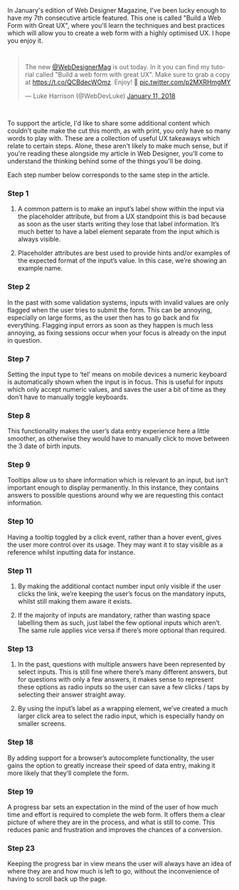 <!-- 
Web Designer Magazine - Build a Web Form with Great UX - Additional Content
Posted on 11th January 2018
-->

In January's edition of Web Designer Magazine, I've been lucky enough to have my 7th consecutive article featured. This one is called "Build a Web Form with Great UX", where you'll learn the techniques and best practices which will allow you to create a web form with a highly optimised UX. I hope you enjoy it.

<div style="display:flex;justify-content:center;margin-bottom:30px;">
<blockquote class="twitter-tweet" data-lang="en"><p lang="en" dir="ltr">The new <a href="https://twitter.com/WebDesignerMag?ref_src=twsrc%5Etfw">@WebDesignerMag</a> is out today. In it you can find my tutorial called &quot;Build a web form with great UX&quot;. Make sure to grab a copy at <a href="https://t.co/QCBdecWOmz">https://t.co/QCBdecWOmz</a>. Enjoy! 🧐 <a href="https://t.co/p2MXRHmgMY">pic.twitter.com/p2MXRHmgMY</a></p>&mdash; Luke Harrison (@WebDevLuke) <a href="https://twitter.com/WebDevLuke/status/951408857460461570?ref_src=twsrc%5Etfw">January 11, 2018</a></blockquote>
<script async src="https://platform.twitter.com/widgets.js" charset="utf-8"></script>
</div>


To support the article, I'd like to share some additional content which couldn't quite make the cut this month, as with print, you only have so many words to play with. These are a collection of useful UX takeaways which relate to certain steps. Alone, these aren't likely to make much sense, but if you're reading these alongside my article in Web Designer, you'll come to understand the thinking behind some of the things you'll be doing.

Each step number below corresponds to the same step in the article.

### Step 1

1) A common pattern is to make an input’s label show within the input via the placeholder attribute, but from a UX standpoint this is bad because as soon as the user starts writing they lose that label information. It’s much better to have a label element separate from the input which is always visible.

2) Placeholder attributes are best used to provide hints and/or examples of the expected format of the input’s value. In this case, we’re showing an example name.

### Step 2 

In the past with some validation systems, inputs with invalid values are only flagged when the user tries to submit the form. This can be annoying, especially on large forms, as the user then has to go back and fix everything. Flagging input errors as soon as they happen is much less annoying, as fixing sessions occur when your focus is already on the input in question.

### Step 7

Setting the input type to ‘tel’ means on mobile devices a numeric keyboard is automatically shown when the input is in focus. This is useful for inputs which only accept numeric values, and saves the user a bit of time as they don’t have to manually toggle keyboards.

### Step 8

This functionality makes the user’s data entry experience here a little smoother, as otherwise they would have to manually click to move between the 3 date of birth inputs.

### Step 9

Tooltips allow us to share information which is relevant to an input, but isn’t important enough to display permanently. In this instance, they contains answers to possible questions around why we are requesting this contact information.

### Step 10

Having a tooltip toggled by a click event, rather than a hover event, gives the user more control over its usage. They may want it to stay visible as a reference whilst inputting data for instance. 

### Step 11

1) By making the additional contact number input only visible if the user clicks the link, we’re keeping the user’s focus on the mandatory inputs, whilst still making them aware it exists.

2) If the majority of inputs are mandatory, rather than wasting space labelling them as such, just label the few optional inputs which aren’t. The same rule applies vice versa if there’s more optional than required.

### Step 13

1) In the past, questions with multiple answers have been represented by select inputs. This is still fine where there’s many different answers, but for questions with only a few answers, it makes sense to represent these options as radio inputs so the user can save a few clicks / taps by selecting their answer straight away.

2) By using the input’s label as a wrapping element, we’ve created a much larger click area to select the radio input, which is especially handy on smaller screens.

### Step 18

By adding support for a browser’s autocomplete functionality, the user gains the option to greatly increase their speed of data entry, making it more likely that they’ll complete the form.

### Step 19

A progress bar sets an expectation in the mind of the user of how much time and effort is required to complete the web form. It offers them a clear picture of where they are in the process, and what is still to come. This reduces panic and frustration and improves the chances of a conversion.

### Step 23 

Keeping the progress bar in view means the user will always have an idea of where they are and how much is left to go, without the inconvenience of having to scroll back up the page.
